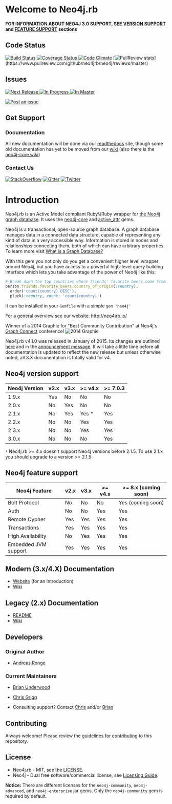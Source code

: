# Welcome to Neo4j.rb

**FOR INFORMATION ABOUT NEO4J 3.0 SUPPORT, SEE [VERSION SUPPORT](https://github.com/neo4jrb/neo4j#neo4j-version-support) and [FEATURE SUPPORT](https://github.com/neo4jrb/neo4j#neo4j-feature-support) sections**

## Code Status

[![Build Status](https://secure.travis-ci.org/neo4jrb/neo4j.png?branch=master)](http://travis-ci.org/neo4jrb/neo4j) [![Coverage Status](https://coveralls.io/repos/neo4jrb/neo4j/badge.png?branch=master)](https://coveralls.io/r/neo4jrb/neo4j?branch=master) [![Code Climate](https://codeclimate.com/github/neo4jrb/neo4j.png)](https://codeclimate.com/github/neo4jrb/neo4j) [![PullReview stats](https://www.pullreview.com/github/neo4jrb/neo4j/badges/master.svg?)](https://www.pullreview.com/github/neo4jrb/neo4j/reviews/master)

## Issues

[![Next Release](https://badge.waffle.io/neo4jrb/neo4j.png?label=Next%20Release&title=Next%20Release) ![In Progress](https://badge.waffle.io/neo4jrb/neo4j.png?label=In%20Progress&title=In%20Progress) ![In Master](https://badge.waffle.io/neo4jrb/neo4j.png?label=In%20Master&title=In%20Master)](https://waffle.io/neo4jrb/neo4j)

[![Post an issue](https://img.shields.io/badge/Bug%3F-Post%20an%20issue!-blue.svg)](https://waffle.io/neo4jrb/neo4j)

## Get Support

### Documentation

All new documentation will be done via our [readthedocs](http://neo4jrb.readthedocs.org) site, though some old documentation has yet to be moved from our [wiki](https://github.com/neo4jrb/neo4j/wiki) (also there is the [neo4j-core wiki](https://github.com/neo4jrb/neo4j-core/wiki))

### Contact Us

  [![StackOverflow](https://img.shields.io/badge/StackOverflow-Ask%20a%20question!-blue.svg)](http://stackoverflow.com/questions/ask?tags=neo4j.rb+neo4j+ruby)  [![Gitter](https://img.shields.io/badge/Gitter-Join%20our%20chat!-blue.svg)](https://gitter.im/neo4jrb/neo4j?utm_source=badge&utm_medium=badge&utm_campaign=pr-badge&utm_content=badge)  [![Twitter](https://img.shields.io/badge/Twitter-Tweet%20with%20us!-blue.svg)](https://twitter.com/neo4jrb)



# Introduction

Neo4j.rb is an Active Model compliant Ruby/JRuby wrapper for [the Neo4j graph database](http://www.neo4j.org/). It uses the [neo4j-core](https://github.com/neo4jrb/neo4j-core) and [active_attr](https://github.com/cgriego/active_attr) gems.

Neo4j is a transactional, open-source graph database.  A graph database manages data in a connected data structure, capable of  representing any kind of data in a very accessible way.  Information is stored in nodes and relationships connecting them, both of which can have arbitrary properties.  To learn more visit [What is a Graph Database?](http://neo4j.com/developer/graph-database/)

With this gem you not only do you get a convenient higher level wrapper around Neo4j, but you have access to a powerful high-level query building interface which lets you take advantage of the power of Neo4j like this:

```ruby
# Break down the top countries where friends' favorite beers come from
person.friends.favorite_beers.country_of_origin(:country).
  order('count(country) DESC').
  pluck(:country, count: 'count(country)')
```

It can be installed in your `Gemfile` with a simple `gem 'neo4j'`

For a general overview see our website: http://neo4jrb.io/

Winner of a 2014 Graphie for "Best Community Contribution" at Neo4j's [Graph Connect](http://graphconnect.com) conference!
![2014 Graphie](http://i.imgur.com/CkOoTTYm.jpg)

Neo4j.rb v4.1.0 was released in January of 2015. Its changes are outlined [here](https://github.com/neo4jrb/neo4j/wiki/Neo4j.rb-v4-Introduction) and in the [announcement message](http://neo4jrb.io/blog/2015/01/09/neo4j-rb_v4-1_released.html). It will take a little time before all documentation is updated to reflect the new release but unless otherwise noted, all 3.X documentation is totally valid for v4.

## Neo4j version support

| **Neo4j Version** | v2.x | v3.x  | >= v4.x | >= 7.0.3 |
|-------------------|------|-------|---------|----------|
| 1.9.x             | Yes  | No    | No      | No       |
| 2.0.x             | No   | Yes   | No      | No       |
| 2.1.x             | No   | Yes   | Yes *   | Yes      |
| 2.2.x             | No   | No    | Yes     | Yes      |
| 2.3.x             | No   | No    | Yes     | Yes      |
| 3.0.x             | No   | No    | No      | Yes      |

`*` Neo4j.rb >= 4.x doesn't support Neo4j versions before 2.1.5.  To use 2.1.x you should upgrade to a version >= 2.1.5

## Neo4j feature support

| **Neo4j Feature**          |   v2.x | v3.x | >= v4.x | >= 8.x (coming soon) |
|----------------------------|--------|------|---------|----------------------|
| Bolt Protocol              |   No   |  No  | No      | Yes (coming soon)    |
| Auth                       |   No   |  No  | Yes     | Yes                  |
| Remote Cypher              |   Yes  |  Yes | Yes     | Yes                  |
| Transactions               |   Yes  |  Yes | Yes     | Yes                  |
| High Availability          |   No   |  Yes | Yes     | Yes                  |
| Embedded JVM support       |   Yes  |  Yes | Yes     | Yes                  |

## Modern (3.x/4.X) Documentation

* [Website](http://neo4jrb.io/) (for an introduction)
* [Wiki](https://github.com/neo4jrb/neo4j/wiki/Neo4j.rb-v4-Introduction)

## Legacy (2.x) Documentation

* [README](https://github.com/neo4jrb/neo4j/tree/2.x)
* [Wiki](https://github.com/neo4jrb/neo4j/wiki/Neo4j%3A%3ARails-Introduction)

## Developers

### Original Author

* [Andreas Ronge](https://github.com/andreasronge)

### Current Maintainers

* [Brian Underwood](https://github.com/cheerfulstoic)
* [Chris Grigg](https://github.com/subvertallchris)

* Consulting support? Contact [Chris](http://subvertallmedia.com/) and/or [Brian](http://www.brian-underwood.codes/)

## Contributing

Always welcome!  Please review the [guidelines for contributing](CONTRIBUTING.md) to this repository.

## License

* Neo4j.rb - MIT, see the [LICENSE](http://github.com/andreasronge/neo4j/tree/master/LICENSE).
* Neo4j - Dual free software/commercial license, see [Licensing Guide](http://www.neo4j.org/learn/licensing).

**Notice:** There are different licenses for the `neo4j-community`, `neo4j-advanced`, and `neo4j-enterprise` jar gems. Only the `neo4j-community` gem is required by default.
